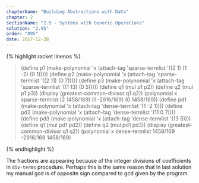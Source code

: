 ```yaml
---
chapterName: "Building Abstractions with Data"
chapter: 2
sectionName: "2.5 - Systems with Generic Operations"
solution: "2.95"
order: "095"
date: 2017-12-28 
---
```


{% highlight racket linenos %}
> (define p1 (make-polynomial 'x (attach-tag 'sparse-termlist '((2 1) (1 -2) (0 1)))))
> (define p2 (make-polynomial 'x (attach-tag 'sparse-termlist '((2 11) (0 7)))))
> (define p3 (make-polynomial 'x (attach-tag 'sparse-termlist '((1 13) (0 5)))))
> (define q1 (mul p1 p2))
> (define q2 (mul p1 p3))
> (display (greatest-common-divisor q1 q2))
(polynomial x sparse-termlist (2 1458/169) (1 -2916/169) (0 1458/169))
> (define pd1 (make-polynomial 'x (attach-tag 'dense-termlist '(1 -2 1))))
> (define pd2 (make-polynomial 'x (attach-tag 'dense-termlist '(11 0 7))))
> (define pd3 (make-polynomial 'x (attach-tag 'dense-termlist '(13 5))))
> (define q1 (mul pd1 pd2))
> (define q2 (mul pd1 pd3))
> (display (greatest-common-divisor q1 q2))
(polynomial x dense-termlist 1458/169 -2916/169 1458/169)
>
{% endhighlight %}

The fractions are appearing because of the integer divisions of coefficients in `div-terms` procedure. Perhaps this is the same reason that in last solution my manual gcd is of opposite sign compared to gcd given by the program.

